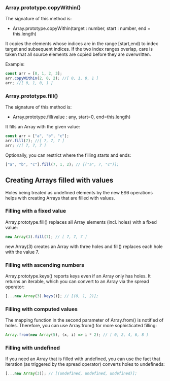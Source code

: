 ### Array.prototype.copyWithin()

The signature of this method is:

- Array.prototype.copyWithin(target : number, start : number, end = this.length)

It copies the elements whose indices are in the range [start,end) to index target and subsequent indices. If the two index ranges overlap, care is taken that all source elements are copied before they are overwritten.

Example:

```js
const arr = [0, 1, 2, 3];
arr.copyWithin(2, 0, 2); //[ 0, 1, 0, 1 ]
arr; //[ 0, 1, 0, 1 ]
```

### Array.prototype.fill()

The signature of this method is:

- Array.prototype.fill(value : any, start=0, end=this.length)

It fills an Array with the given value:

```js
const arr = ["a", "b", "c"];
arr.fill(7); //[ 7, 7, 7 ]
arr; //[ 7, 7, 7 ]
```

Optionally, you can restrict where the filling starts and ends:

```js
["a", "b", "c"].fill(7, 1, 2); // [("a", 7, "c")];
```

## Creating Arrays filled with values

Holes being treated as undefined elements by the new ES6 operations helps with creating Arrays that are filled with values.

### Filling with a fixed value

Array.prototype.fill() replaces all Array elements (incl. holes) with a fixed value:

```js
new Array(3).fill(7); // [ 7, 7, 7 ]
```

new Array(3) creates an Array with three holes and fill() replaces each hole with the value 7.

### Filling with ascending numbers

Array.prototype.keys() reports keys even if an Array only has holes. It returns an iterable, which you can convert to an Array via the spread operator:

```js
[...new Array(3).keys()]; // [(0, 1, 2)];
```

### Filling with computed values

The mapping function in the second parameter of Array.from() is notified of holes. Therefore, you can use Array.from() for more sophisticated filling:

```js
Array.from(new Array(5), (x, i) => i * 2); // [ 0, 2, 4, 6, 8 ]
```

### Filling with undefined

If you need an Array that is filled with undefined, you can use the fact that iteration (as triggered by the spread operator) converts holes to undefineds:

```js
[...new Array(3)]; // [(undefined, undefined, undefined)];
```
